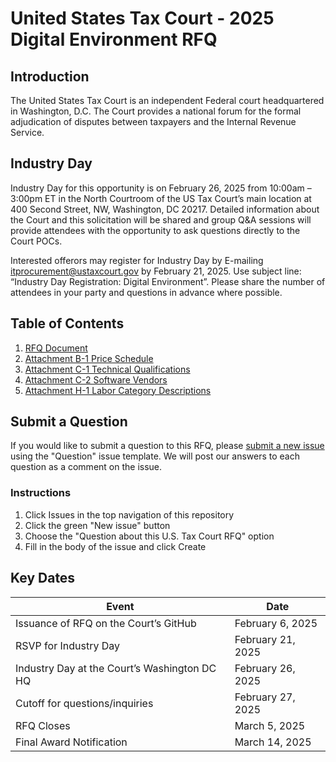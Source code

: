 # United States Tax Court - 2025 Digital Environment RFQ

## Introduction

The United States Tax Court is an independent Federal court headquartered in Washington, D.C. The Court provides a national forum for the formal adjudication of disputes between taxpayers and the Internal Revenue Service.

## Industry Day

Industry Day for this opportunity is on February 26, 2025 from 10:00am – 3:00pm ET in the North Courtroom of the US Tax Court’s main location at 400 Second Street, NW, Washington, DC 20217. Detailed information about the Court and this solicitation will be shared and group Q&A sessions will provide attendees with the opportunity to ask questions directly to the Court POCs.

Interested offerors may register for Industry Day by E-mailing [itprocurement@ustaxcourt.gov](mailto:itprocurement@ustaxcourt.gov) by February 21, 2025. Use subject line: “Industry Day Registration: Digital Environment”. Please share the number of attendees in your party and questions in advance where possible.

## Table of Contents

1. [RFQ Document](https://github.com/ustaxcourt/2025-digital-environment-rfq/blob/a2448efd5ccedeb97a0085e203da338c4cf236be/Digital%20Environment%20RFQ.pdf)
1. [Attachment B-1 Price Schedule](https://github.com/ustaxcourt/2025-digital-environment-rfq/blob/a2448efd5ccedeb97a0085e203da338c4cf236be/Attachment%20B-1%20Price%20Schedule.xlsx)
1. [Attachment C-1 Technical Qualifications](https://github.com/ustaxcourt/2025-digital-environment-rfq/blob/d9a70cfc0cc0e171f9a93740b77bc02ae33becb0/Attachment%20C-1%20Technical%20Qualifications.xlsx)
1. [Attachment C-2 Software Vendors](https://github.com/ustaxcourt/2025-digital-environment-rfq/blob/a2448efd5ccedeb97a0085e203da338c4cf236be/Attachment%20C-2%20Software%20Vendors.pdf)
1. [Attachment H-1 Labor Category Descriptions](https://github.com/ustaxcourt/2025-digital-environment-rfq/blob/a2448efd5ccedeb97a0085e203da338c4cf236be/Attachment%20H-1%20LCAT%20Descriptions.pdf)

## Submit a Question

If you would like to submit a question to this RFQ, please [submit a new issue](https://github.com/ustaxcourt/2025-digital-environment-rfq/issues) using the "Question" issue template. We will post our answers to each question as a comment on the issue.

### Instructions

1. Click Issues in the top navigation of this repository
2. Click the green "New issue" button
3. Choose the "Question about this U.S. Tax Court RFQ" option
4. Fill in the body of the issue and click Create

## Key Dates

| Event                                        | Date              |
| -------------------------------------------- | ----------------- |
| Issuance of RFQ on the Court’s GitHub        | February 6, 2025  |
| RSVP for Industry Day                        | February 21, 2025 |
| Industry Day at the Court’s Washington DC HQ | February 26, 2025 |
| Cutoff for questions/inquiries               | February 27, 2025 |
| RFQ Closes                                   | March 5, 2025     |
| Final Award Notification                     | March 14, 2025    |
